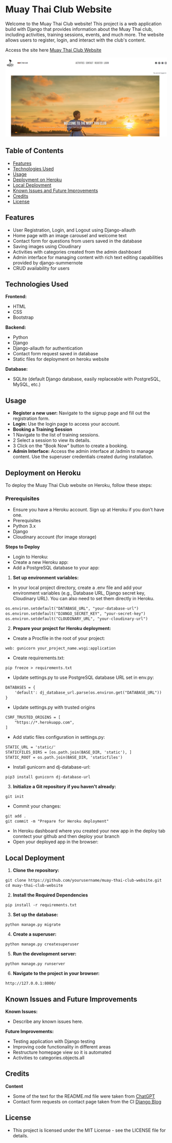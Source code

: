 # Muay Thai Club Website

Welcome to the Muay Thai Club website! This project is a web application build with Django that provides information about the Muay Thai club, including activities, training sessions, events, and much more. The website allows users to register, login, and interact with the club's content.

Access the site here <a href="https://muay-thai-club-website-a215eeee688f.herokuapp.com/">Muay Thai Club Website</a>

![Website Screenshot](assets/images/main_screenshot2.png)

## Table of Contents
- [Features](#features)
- [Technologies Used](#technologies-used)
- [Usage](#usage)
- [Deployment on Heroku](#deployment-on-heroku)
- [Local Deployment](#local-deployment)
- [Known Issues and Future Improvements](#known-issues-and-future-improvements)
- [Credits](#credits)
- [License](#license)

## Features

- User Registration, Login, and Logout using Django-allauth
- Home page with an image carousel and welcome text
- Contact form for questions from users saved in the database
- Saving images using Cloudinary
- Activities with categories created from the admin dashboard
- Admin interface for managing content with rich text editing capabilities provided by django-summernote
- CRUD availability for users

## Technologies Used

**Frontend:**
- HTML
- CSS
- Bootstrap

**Backend:**
- Python
- Django
- Django-allauth for authentication
- Contact form request saved in database
- Static files for deployment on heroku website

**Database:**
- SQLite (default Django database, easily replaceable with PostgreSQL, MySQL, etc.)

## Usage
- **Register a new user:** Navigate to the signup page and fill out the registration form.
- **Login:** Use the login page to access your account.
- **Booking a Training Session**
- 1 Navigate to the list of training sessions.
- 2 Select a session to view its details.
- 3 Click on the "Book Now" button to create a booking.
- **Admin Interface:** Access the admin interface at /admin to manage content. Use the superuser credentials created during installation.

## Deployment on Heroku
To deploy the Muay Thai Club website on Heroku, follow these steps:

### Prerequisites
- Ensure you have a Heroku account. Sign up at Heroku if you don't have one.
- Prerequisites
- Python 3.x
- Django
- Cloudinary account (for image storage)

**Steps to Deploy**
- Login to Heroku:
- Create a new Heroku app:
- Add a PostgreSQL database to your app:

1. **Set up environment variables:**
- In your local project directory, create a .env file and add your environment variables (e.g., Database URL, Django secret key, Cloudinary URL). You can also need to set them directly in Heroku.

```console
os.environ.setdefault("DATABASE_URL", "your-database-url")
os.environ.setdefault("DJANGO_SECRET_KEY", "your-secret-key")
os.environ.setdefault("CLOUDINARY_URL", "your-cloudinary-url")
```

2. **Prepare your project for Heroku deployment:**
- Create a Procfile in the root of your project:

```console
web: gunicorn your_project_name.wsgi:application
```

- Create requirements.txt:

```console
pip freeze > requirements.txt
```

- Update settings.py to use PostgreSQL database URL set in env.py:

```console
DATABASES = {
    'default': dj_database_url.parse(os.environ.get("DATABASE_URL"))
}
```

- Update settings.py with trusted origins

```console
CSRF_TRUSTED_ORIGINS = [
    "https://*.herokuapp.com",
]
```

- Add static files configuration in settings.py:

```console
STATIC_URL = 'static/'
STATICFILES_DIRS = [os.path.join(BASE_DIR, 'static'), ]
STATIC_ROOT = os.path.join(BASE_DIR, 'staticfiles')
```

- Install gunicorn and dj-database-url:

```console
pip3 install gunicorn dj-database-url
```

3. **Initialize a Git repository if you haven't already:**

```console
git init
```

- Commit your changes:

```console
git add .
git commit -m "Prepare for Heroku deployment"
```

- In Heroku dashboard where you created your new app in the deploy tab conntect your github and then deploy your branch
- Open your deployed app in the browser:


## Local Deployment

1. **Clone the repository:**

```console
git clone https://github.com/yourusername/muay-thai-club-website.git
cd muay-thai-club-website
```

2. **Install the Required Dependencies**

```console
pip install -r requirements.txt
```

3. **Set up the database:**

```console
python manage.py migrate
```

4. **Create a superuser:**

```console
python manage.py createsuperuser
```

5. **Run the development server:**

```console
python manage.py runserver
```

6. **Navigate to the project in your browser:**

```console
http://127.0.0.1:8000/
```

## Known Issues and Future Improvements

**Known Issues:**
- Describe any known issues here.

**Future Improvements:**
- Testing application with Django testing
- Improving code functionality in different areas
- Restructure homepage view so it is automated
- Activities to categories.objects.all

## Credits

**Content**
  - Some of the text for the README.md file were taken from <a href="https://chat.openai.com/">ChatGPT</a>
  - Contact form requests on contact page taken from the CI <a href="https://github.com/Code-Institute-Solutions/blog/tree/main/13_collaboration_form/01_create_the_form/about">Django Blog</a>

## License
- This project is licensed under the MIT License - see the LICENSE file for details.
